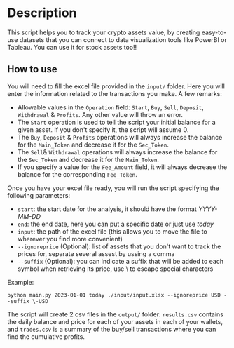 # Description

This script helps you to track your crypto assets value, by creating easy-to-use datasets that you can connect to data visualization tools like PowerBI or Tableau. You can use it for stock assets too!!

## How to use

You will need to fill the excel file provided in the `input/` folder. Here you will enter the information related to the transactions you make. A few remarks:

- Allowable values in the `Operation` field: `Start`, `Buy`, `Sell`, `Deposit`, `Withdrawal` & `Profits`. Any other value will throw an error.
- The `Start` operation is used to tell the script your initial balance for a given asset. If you don't specify it, the script will assume 0.
- The `Buy`, `Deposit` & `Profits` operations will always increase the balance for the `Main_Token` and decrease it for the `Sec_Token`.
- The `Sell`& `Withdrawal` operations will always increase the balance for the `Sec_Token` and decrease it for the `Main_Token`.
- If you specify a value for the `Fee_Amount` field, it will always decrease the balance for the corresponding `Fee_Token`.

Once you have your excel file ready, you will run the script specifying the following parameters:

- `start`: the start date for the analysis, it should have the format _YYYY-MM-DD_
- `end`: the end date, here you can put a specific date or just use _today_
- `input`: the path of the excel file (this allows you to move the file to wherever you find more convenient)
- `--ignoreprice` (Optional): list of assets that you don't want to track the prices for, separate several assest by ussing a comma
- `--suffix` (Optional): you can indicate a suffix that will be added to each symbol when retrieving its price, use \ to escape special characters

Example:

```
python main.py 2023-01-01 today ./input/input.xlsx --ignoreprice USD --suffix \-USD
```

The script will create 2 csv files in the `output/` folder: `results.csv` contains the daily balance and price for each of your assets in each of your wallets, and `trades.csv` is a summary of the buy/sell transactions where you can find the cumulative profits.
